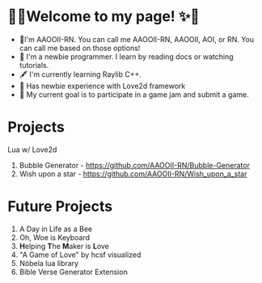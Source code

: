 # 🎇✨Welcome to my page! ✨🎇
- 📝I'm AAOOII-RN. You can call me AAOOII-RN, AAOOII, AOI, or RN. You can call me based on those options!
- 🤗 I'm a newbie programmer. I learn by reading docs or watching tutorials.
- 🖋 I'm currently learning Raylib C++.
- 🧠 Has newbie experience with Love2d framework
- 🎯 My current goal is to participate in a game jam and submit a game.

# Projects

Lua w/ Love2d
1. Bubble Generator - https://github.com/AAOOII-RN/Bubble-Generator
2. Wish upon a star - https://github.com/AAOOII-RN/Wish_upon_a_star

# Future Projects
1. A Day in Life as a Bee
2. Oh, Woe is Keyboard
3. **H**elping **T**he **M**aker is **L**ove
4. "A Game of Love" by hcsf visualized
5. Nöbela lua library
6. Bible Verse Generator Extension
